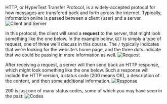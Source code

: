 HTTP, or HyperText Transfer Protocol, is a widely-accepted protocol for how messages are transfered back and forth across the internet. Typically, information online is passed between a client (user) and a server. ![Client and Server](https://cs50.harvard.edu/web/2020/notes/3/images/client_server.png)

In this protocol, the client will send a **request** to the server, that might look something like the one below. In the example below, `GET` is simply a type of request, one of three we’ll discuss in this course. The `/` typically indicates that we’re looking for the website’s home page, and the three dots indicate that we could be passing in more information as well. ![Request](https://cs50.harvard.edu/web/2020/notes/3/images/request.png)

After receiving a request, a server will then send back an HTTP response, which might look something like the one below. Such a response will include the HTTP version, a status code (200 means OK), a description of the content, and then some additional information. ![Response](https://cs50.harvard.edu/web/2020/notes/3/images/response.png)

200 is just one of many status codes, some of which you may have seen in the past: ![Codes](https://cs50.harvard.edu/web/2020/notes/3/images/codes.png)

